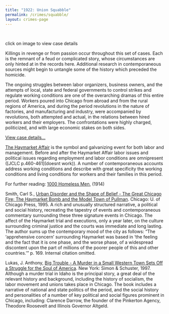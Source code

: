 ```yaml
---
title: "1922: Union Squabble"
permalink: /crimes/squabble/
layout: crimes-page
---
```


![]()
![]()
![]()
![]()

click on image to view case details

Killings in revenge or from passion occur throughout this set of cases. Each is the remnant of a feud or complicated story, whose circumstances are only hinted at in the records here. Additional research in contemporaneous sources might begin to untangle some of the history which preceded the homicide.

The ongoing struggles between labor organizers, business owners, and the attempts of local, state and federal governments to control strikes and regulate working conditions are one of the overarching dramas of this entire period. Workers poured into Chicago from abroad and from the rural regions of America, and during the period revolutions in the nature of factories, and manufacturing and industry, were accompanied by revolutions, both attempted and actual, in the relations between hired workers and their employers. The confrontations were highly charged, politicized, and with large economic stakes on both sides.

[View case details...](/database/6687/)

[The Haymarket Affair](/crimes/haymarket/) is the symbol and galvanizing event for both labor and management.  Before and after the Haymarket Affair labor issues and political issues regarding employment and labor conditions are omnipresent ([JCLC p.460-461](doesnt work)).  A number of contemporaneous accounts address working conditions and describe with great specificity the working conditions and living conditions for workers and their families in this period.

For further reading:
   [1000 Homeless Men](/pubs/homeless/), (1914)

   Smith, Carl S., [Urban Disorder and the Shape of Belief - The Great Chicago Fire; The Haymarket Bomb and the Model Town of Pullman](https://www.amazon.com/exec/obidos/tg/detail/-/0226764176/qid=1085762346/sr=1-1/ref=sr_1_1/104-6378665-5804747?v=glance&s=books). Chicago:  U. of Chicago Press, 1995.  A rich and unusually structured narrative, a political and social history, recreating the tapestry of events and contemporaneous commentary surrounding these three signature events in Chicago. The affect of the Haymarket trial and executions, only a year later, on the culture surrounding criminal justice and the courts was immediate and long lasting. The author sums up the contemporary mood of the city as follows: “The ‘apprehensive concern’ surrounding Haymarket was based in ‘the feeling and the fact that it is one phase, and the worse phase, of a widespread discontent upon the part of millions of the poorer people of this and other countries.’” p. 169. Internal citation omitted.

   Lukas, J. Anthony, [Big Trouble - A Murder in a Small Western Town Sets Off a Struggle for the Soul of America](https://www.amazon.com/exec/obidos/tg/detail/-/0684808587/qid=1085762377/sr=1-1/ref=sr_1_1/104-6378665-5804747?v=glance&s=books).  New York: Simon & Schuster, 1997.  Although a murder trial in Idaho is the principal story, a great deal of the relevant history and background, including the history of socialism, the labor movement and unions takes place in Chicago. The book includes a narrative of national and state politics of the period, and the social history and personalities of a number of key political and social figures prominent in Chicago, including: Clarence Darrow, the founder of the Pinkerton Agency, Theodore Roosevelt and Illinois Governor Altgeld.

